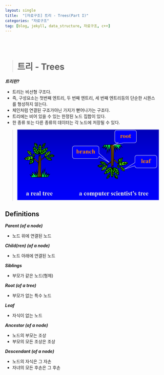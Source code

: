 ```yaml
---
layout: single
title:  "[자료구조] 트리 - Trees(Part I)"
categories: "자료구조"
tag: [blog, jekyll, data_structure, 자료구조, c++]
---
```

<br><br>


># 트리 - Trees

***트리란?***

- 트리는 비선형 구조다.
- 즉, 구성요소는 첫번째 엔트리, 두 번째 엔트리, 세 번째 엔트리등의 단순한 시퀀스를 형성하지 않는다.
- 체인처럼 연결된 구조가아닌 가지가 뻗어나가는 구조다.
- 트리에는 비어 있을 수 있는 한정된 노드 집합이 있다.
- 한 종류 또는 다른 종류의 데이터는 각 노드에 저장될 수 있다.




> ![](/images/datas/18.png)


## Definitions

***Parent (of a node)***
- 노드 위에 연결된 노드

***Child(ren) (of a node)***
- 노드 아래에 연결된 노드

***Siblings***
- 부모가 같은 노드(형제)

***Root (of a tree)***
- 부모가 없는 특수 노드

***Leaf***
- 자식이 없는 노드

***Ancestor (of a node)***
- 노드의 부모는 조상
- 부모의 모든 조상은 조상

***Descendant (of a node)***
- 노드의 자식은 그 자손
- 자녀의 모든 후손은 그 후손
